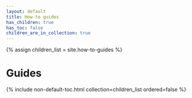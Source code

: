 ```yaml
---
layout: default
title: How-to guides
has_children: true
has_toc: false
children_are_in_collection: true
---
```


{% assign children_list = site.how-to-guides %}

# Guides

<!-- TOC -->
{% include non-default-toc.html collection=children_list ordered=false %}